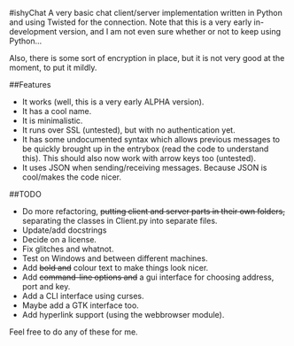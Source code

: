 #ishyChat
A very basic chat client/server implementation written in Python and using Twisted for the connection.
Note that this is a very early in-development version, and I am not even sure whether or not to keep using Python...

Also, there is some sort of encryption in place, but it is not very good at the moment, to put it mildly.

##Features
* It works (well, this is a very early ALPHA version).
* It has a cool name.
* It is minimalistic.
* It runs over SSL (untested), but with no authentication yet.
* It has some undocumented syntax which allows previous messages to be quickly brought up in the entrybox (read the code to understand this). This should also now work with arrow keys too (untested).
* It uses JSON when sending/receiving messages. Because JSON is cool/makes the code nicer.

##TODO
* Do more refactoring, ~~putting client and server parts in their own folders,~~ separating the classes in Client.py into separate files.
* Update/add docstrings
* Decide on a license.
* Fix glitches and whatnot.
* Test on Windows and between different machines.
* Add ~~bold and~~ colour text to make things look nicer.
* Add ~~command-line options and~~ a gui interface for choosing address, port and key.
* Add a CLI interface using curses.
* Maybe add a GTK interface too.
* Add hyperlink support (using the webbrowser module).

Feel free to do any of these for me.
